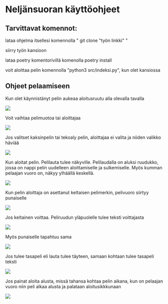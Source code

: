 # Neljänsuoran käyttöohjeet

## Tarvittavat komennot:
lataa ohjelma itsellesi komennolla " git clone "työn linkki" "

siirry työn kansioon

lataa poetry komentorivillä komenolla poetry install

voit aloittaa pelin komennolla "python3 src/indeksi.py", kun olet kansiossa

## Ohjeet pelaamiseen

Kun olet käynnistänyt pelin aukeaa aloitusruutu alla olevalla tavalla

![](./kuvat/aloitusruutu.png)

Voit vaihtaa pelimuotoa tai aloittajaa

![](./kuvat/aloitusruutu_tekoaly_aloitus.png)

Jos valitset kaksinpelin tai tekoaly pelin, aloittajaa ei valita ja niiden valikko häviää

![](./kuvat/aloitusruutu_ilman_aloittajaa.png)

Kun aloitat pelin. Pelilauta tulee näkyville. Pelilaudalla on aluksi ruudukko, jossa on nappi pelin uudelleen aloittamiselle ja sulkemiselle. Myös kumman pelaajan vuoro on, näkyy ylhäällä keskellä.

![](./kuvat/peliruutu.png)

Kun pelin aloittaja on asettanut keltaisen pelimerkin, pelivuoro siirtyy punaiselle

![](./kuvat/punaisen_vuoro.png)

Jos keltainen voittaa. Peliruudun yläpuolelle tulee teksti voittajasta

![](./kuvat/keltainen_voitti.png)

Myös punaiselle tapahtuu sama

![](./kuvat/punainen_voitti.png)

Jos tulee tasapeli eli lauta tulee täyteen, samaan kohtaan tulee tasapeli teksti

![](./kuvat/tasapeli.png)

Jos painat aloita alusta, missä tahansa kohtaa pelin aikana, kun on pelaajan vuoro niin peli alkaa alusta ja palataan aloitusikkkunaan

![](./kuvat/aloitusruutu.png)
